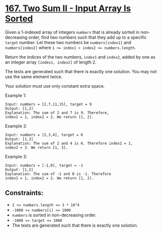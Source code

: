[167. Two Sum II - Input Array Is Sorted](https://leetcode.com/problems/two-sum-ii-input-array-is-sorted/)
=========================================
Given a 1-indexed array of integers `numbers` that is already sorted
in non-decreasing order, find two numbers such that they add up
to a specific `target` number. Let these two numbers be `numbers[index1]`
and `numbers[index2]` where `1 <= index1 < index2 <= numbers.length`.

Return the indices of the two numbers, `index1` and `index2`, added by
one as an integer array `[index1, index2]` of length 2.

The tests are generated such that there is exactly one solution.
You may not use the same element twice.

Your solution must use only constant extra space.

Example 1:
```
Input: numbers = [2,7,11,15], target = 9
Output: [1,2]
Explanation: The sum of 2 and 7 is 9. Therefore,
index1 = 1, index2 = 2. We return [1, 2].
```

Example 2:
```
Input: numbers = [2,3,4], target = 6
Output: [1,3]
Explanation: The sum of 2 and 4 is 6. Therefore index1 = 1,
index2 = 3. We return [1, 3].
```

Example 3:
```
Input: numbers = [-1,0], target = -1
Output: [1,2]
Explanation: The sum of -1 and 0 is -1. Therefore
index1 = 1, index2 = 2. We return [1, 2].
```

Constraints:
---
 - `2 <= numbers.length <= 3 * 10^4`
 - `-1000 <= numbers[i] <= 1000`
 - `numbers` is sorted in non-decreasing order.
 - `-1000 <= target <= 1000`
 - The tests are generated such that there is exactly
   one solution.
